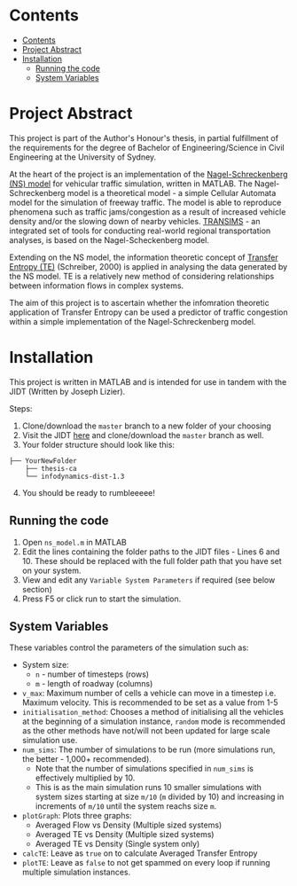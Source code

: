 # Contents
<!-- TOC depthFrom:1 depthTo:6 withLinks:1 updateOnSave:1 orderedList:0 -->

- [Contents](#contents)
- [Project Abstract](#project-abstract)
- [Installation](#installation)
	- [Running the code](#running-the-code)
	- [System Variables](#system-variables)

<!-- /TOC -->

# Project Abstract
This project is part of the Author's Honour's thesis, in partial fulfillment of the requirements for the degree of Bachelor of Engineering/Science in Civil Engineering at the University of Sydney.

At the heart of the project is an implementation of the [Nagel-Schreckenberg (NS) model](https://en.wikipedia.org/wiki/Nagel%E2%80%93Schreckenberg_model) for vehicular traffic simulation, written in MATLAB. The Nagel-Schreckenberg model is a theoretical model - a simple Cellular Automata model for the simulation of freeway traffic. The model is able to reproduce phenomena such as traffic jams/congestion as a result of increased vehicle density and/or the slowing down of nearby vehicles. [TRANSIMS](https://en.wikipedia.org/wiki/Transims) - an integrated set of tools for conducting real-world regional transportation analyses, is based on the Nagel-Scheckenberg model.

Extending on the NS model, the information theoretic concept of [Transfer Entropy (TE)](https://en.wikipedia.org/wiki/Transfer_entropy) (Schreiber, 2000) is applied in analysing the data generated by the NS model. TE is a relatively new method of considering relationships between information flows in complex systems.

The aim of this project is to ascertain whether the infomration theoretic application of Transfer Entropy can be used a predictor of traffic congestion within a simple implementation of the Nagel-Schreckenberg model.

# Installation
This project is written in MATLAB and is intended for use in tandem with the JIDT (Written by Joseph Lizier).

Steps:

1. Clone/download the `master` branch to a new folder of your choosing
2. Visit the JIDT [here](https://github.com/jlizier/jidt) and clone/download the `master` branch as well.
3. Your folder structure should look like this:

  ```
  ├── YourNewFolder
      ├── thesis-ca
      └── infodynamics-dist-1.3
  ```

4. You should be ready to rumbleeeee!

## Running the code
1. Open `ns_model.m` in MATLAB
2. Edit the lines containing the folder paths to the JIDT files - Lines 6 and 10. These should be replaced with the full folder path that you have set on your system. 
3. View and edit any `Variable System Parameters` if required (see below section)
4. Press F5 or click run to start the simulation.

## System Variables
These variables control the parameters of the simulation such as:
- System size:
	- `n` - number of timesteps (rows)
	- `m` - length of roadway (columns)
- `v_max`: Maximum number of cells a vehicle can move in a timestep i.e. Maximum velocity. This is recommended to be set as a value from 1-5
- `initialisation_method`: Chooses a method of initialising all the vehicles at the beginning of a simulation instance, `random` mode is recommended as the other methods have not/will not been updated for large scale simulation use.
- `num_sims`: The number of simulations to be run (more simulations run, the better - 1,000+ recommended).
	- Note that the number of simulations specified in `num_sims` is effectively multiplied by 10.
	- This is as the main simulation runs 10 smaller simulations with system sizes starting at size `m/10` (`m` divided by 10) and increasing in increments of `m/10` until the system reachs size `m`.
- `plotGraph`: Plots three graphs:
	- Averaged Flow vs Density (Multiple sized systems)
	- Averaged TE vs Density (Multiple sized systems)
	- Averaged TE vs Density (Single system only)
- `calcTE`: Leave as `true` on to calculate Averaged Transfer Entropy
- `plotTE`: Leave as `false` to not get spammed on every loop if running multiple simulation instances.
